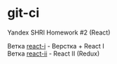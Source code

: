 # git-ci

Yandex SHRI Homework #2 (React)

Ветка [react-i](../../tree/react-i) - Верстка + React I \
Ветка [react-ii](../../tree/react-ii) - React II (Redux)
